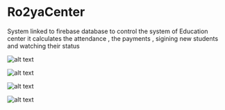 # Ro2yaCenter
  System linked to firebase database to control the system of Education center
  it calculates the attendance , the payments , sigining new students and watching their status

![alt text](https://drive.google.com/uc?export=download&id=1CYr_sG7Fi1JCJLmTTsYp09dS68BhwICq)

![alt text](https://drive.google.com/uc?export=download&id=1W83RKUjnUj_sJKutm23yHwcnx1Xfzz9W)

![alt text](https://drive.google.com/uc?export=download&id=1Lci9W4E014c9jeZkx42m-faySnF-U_cG)

![alt text](https://drive.google.com/uc?export=download&id=1ieqoKKn9t5bJhkMBc3Oz32TZYM1EL3ok)
